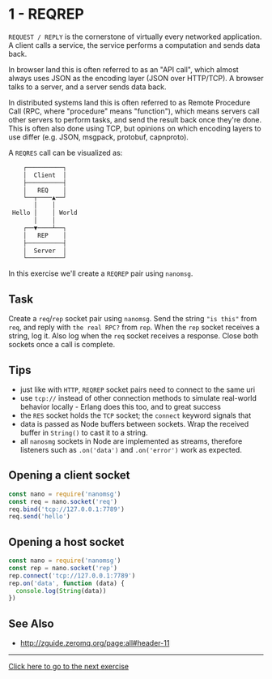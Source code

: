 # 1 - REQREP
`REQUEST / REPLY` is the cornerstone of virtually every networked
application. A client calls a service, the service performs a computation and
sends data back.

In browser land this is often referred to as an "API call", which almost always
uses JSON as the encoding layer (JSON over HTTP/TCP). A browser talks to a
server, and a server sends data back.

In distributed systems land this is often referred to as Remote Procedure Call
(RPC, where "procedure" means "function"), which means servers call other
servers to perform tasks, and send the result back once they're done. This is
often also done using TCP, but opinions on which encoding layers to use differ
(e.g. JSON, msgpack, protobuf, capnproto).

A `REQRES` call can be visualized as:
```txt
    ┌──────────┐
    │  Client  │
    ├──────────┤
    │   REQ    │
    └──┬────▲──┘
       │    │
 Hello │    │ World
       │    │
    ┌──▼────┴──┐
    │   REP    │
    ├──────────┤
    │  Server  │
    └──────────┘
```

In this exercise we'll create a `REQREP` pair using `nanomsg`.

## Task
Create a `req`/`rep` socket pair using `nanomsg`. Send the string `"is this"`
from `req`, and reply with `the real RPC?` from `rep`. When the `rep` socket
receives a string, log it. Also log when the `req` socket receives a response.
Close both sockets once a call is complete.

## Tips
- just like with `HTTP`, `REQREP` socket pairs need to connect to the same uri
- use `tcp://` instead of other connection methods to simulate real-world
  behavior locally - Erlang does this too, and to great success
- the `RES` socket holds the `TCP` socket; the `connect` keyword signals that
- data is passed as Node buffers between sockets. Wrap the received buffer in
  `String()` to cast it to a string.
- all `nanosmg` sockets in Node are implemented as streams, therefore listeners
  such as `.on('data')` and `.on('error')` work as expected.

## Opening a client socket
```js
const nano = require('nanomsg')
const req = nano.socket('req')
req.bind('tcp://127.0.0.1:7789')
req.send('hello')
```

## Opening a host socket
```js
const nano = require('nanomsg')
const rep = nano.socket('rep')
rep.connect('tcp://127.0.0.1:7789')
rep.on('data', function (data) {
  console.log(String(data))
})
```

## See Also
- http://zguide.zeromq.org/page:all#header-11

---
[Click here to go to the next exercise](build/02.html)
